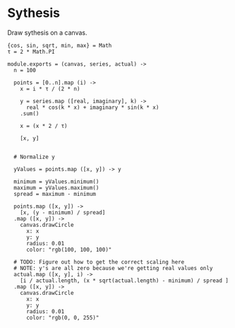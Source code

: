 Sythesis
========

Draw sythesis on a canvas.

    {cos, sin, sqrt, min, max} = Math
    τ = 2 * Math.PI

    module.exports = (canvas, series, actual) ->
      n = 100

      points = [0..n].map (i) ->
        x = i * τ / (2 * n)

        y = series.map ([real, imaginary], k) ->
          real * cos(k * x) + imaginary * sin(k * x)
        .sum()

        x = (x * 2 / τ)

        [x, y]

      
      # Normalize y
      
      yValues = points.map ([x, y]) -> y
      
      minimum = yValues.minimum()
      maximum = yValues.maximum()
      spread = maximum - minimum

      points.map ([x, y]) ->
        [x, (y - minimum) / spread]
      .map ([x, y]) ->
        canvas.drawCircle
          x: x
          y: y
          radius: 0.01
          color: "rgb(100, 100, 100)"

      # TODO: Figure out how to get the correct scaling here
      # NOTE: y's are all zero because we're getting real values only
      actual.map ([x, y], i) ->
        [i / actual.length, (x * sqrt(actual.length) - minimum) / spread ]
      .map ([x, y]) ->
        canvas.drawCircle
          x: x
          y: y
          radius: 0.01
          color: "rgb(0, 0, 255)"
